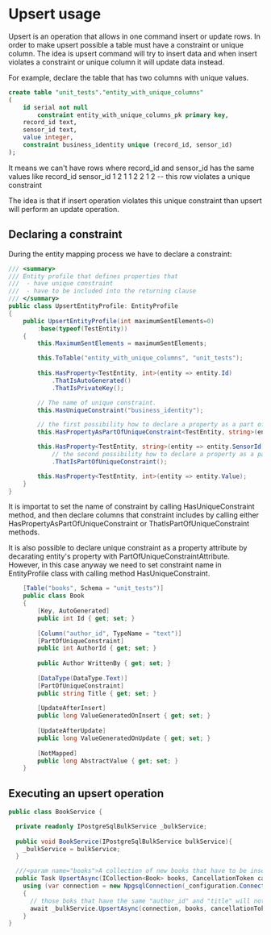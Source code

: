 # Upsert usage #
Upsert is an operation that allows in one command insert or update rows.
In order to make upsert possible a table must have a constraint or unique column. 
The idea is upsert command will try to insert data and when insert violates a constraint or unique column it will update data instead.

For example, declare the table that has two columns with unique values.
```sql
create table "unit_tests"."entity_with_unique_columns"
(
	id serial not null
		constraint entity_with_unique_columns_pk primary key,
	record_id text,
	sensor_id text,
    value integer,
    constraint business_identity unique (record_id, sensor_id)
);
```
It means we can't have rows where record_id and sensor_id has the same values like
record_id  sensor_id
   1          2
   1          1
   2          2
   1          2  -- this row violates a unique constraint

The idea is that if insert operation violates this unique constraint than upsert will perform an update operation.

## Declaring a constraint ##

During the entity mapping process we have to declare a constraint:
```c#
/// <summary>
/// Entity profile that defines properties that
///  - have unique constraint
///  - have to be included into the returning clause
/// </summary>
public class UpsertEntityProfile: EntityProfile
{
    public UpsertEntityProfile(int maximumSentElements=0)
        :base(typeof(TestEntity))
    {
        this.MaximumSentElements = maximumSentElements;

        this.ToTable("entity_with_unique_columns", "unit_tests");
        
        this.HasProperty<TestEntity, int>(entity => entity.Id)
            .ThatIsAutoGenerated()
            .ThatIsPrivateKey();

        // The name of unique constraint.
        this.HasUniqueConstraint("business_identity");

        // the first possibility how to declare a property as a part of a unique constraint
        this.HasPropertyAsPartOfUniqueConstraint<TestEntity, string>(entity => entity.RecordId);

        this.HasProperty<TestEntity, string>(entity => entity.SensorId)
            // the second possibility how to declare a property as a part of a unique constraint
            .ThatIsPartOfUniqueConstraint();

        this.HasProperty<TestEntity, int>(entity => entity.Value);
    }
}
```
It is importat to set the name of constraint by calling HasUniqueConstraint method, 
and then declare columns that constraint includes by calling either HasPropertyAsPartOfUniqueConstraint or ThatIsPartOfUniqueConstraint methods.

It is also possible to declare unique constraint as a property attribute by decarating entity's property with PartOfUniqueConstraintAttribute.
However, in this case anyway we need to set constraint name in EntityProfile class with calling method HasUniqueConstraint. 
```c#
    [Table("books", Schema = "unit_tests")]
    public class Book
    {
        [Key, AutoGenerated]
        public int Id { get; set; }
        
        [Column("author_id", TypeName = "text")]
        [PartOfUniqueConstraint]
        public int AuthorId { get; set; } 
        
        public Author WrittenBy { get; set; } 
        
        [DataType(DataType.Text)]
        [PartOfUniqueConstraint]
        public string Title { get; set; }
        
        [UpdateAfterInsert]
        public long ValueGeneratedOnInsert { get; set; }
        
        [UpdateAfterUpdate]
        public long ValueGeneratedOnUpdate { get; set; }
        
        [NotMapped]
        public long AbstractValue { get; set; }
    }
```
## Executing an upsert operation ##
```c#
public class BookService {

  private readonly IPostgreSqlBulkService _bulkService;
  
  public void BookService(IPostgreSqlBulkService bulkService){
    _bulkService = bulkService;
  }

  ///<param name="books">A collection of new books that have to be inserted, and modified books that have to be updated</param>
  public Task UpsertAsync(ICollection<Book> books, CancellationToken cancellationToken) {
    using (var connection = new NpgsqlConnection(_configuration.ConnectionString))
    {
      // those boks that have the same "author_id" and "title" will not be inserted, but updated
      await _bulkService.UpsertAsync(connection, books, cancellationToken);
    }
}
```
